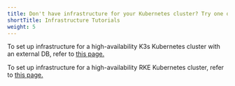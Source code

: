 ```yaml
---
title: Don't have infrastructure for your Kubernetes cluster? Try one of these tutorials.
shortTitle: Infrastructure Tutorials
weight: 5
---
```


To set up infrastructure for a high-availability K3s Kubernetes cluster with an external DB, refer to [this page.]({{<baseurl>}}/rancher/v2.x/en/installation/resources/k8s-tutorials/infrastructure-tutorials/infra-for-ha-with-external-db/)

To set up infrastructure for a high-availability RKE Kubernetes cluster, refer to [this page.]({{<baseurl>}}/rancher/v2.x/en/installation/resources/k8s-tutorials/infrastructure-tutorials/infra-for-ha/)
